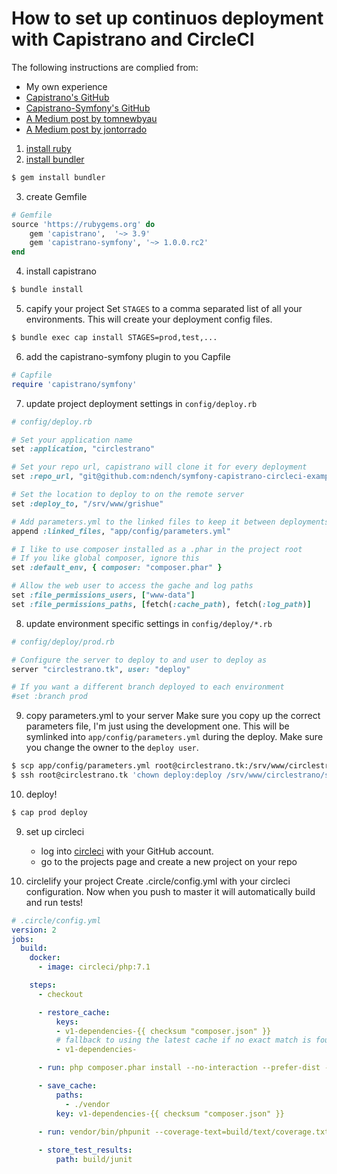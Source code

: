 How to set up continuos deployment with Capistrano and CircleCI
============

The following instructions are complied from:
* My own experience
* [Capistrano's GitHub](https://github.com/capistrano/capistrano)
* [Capistrano-Symfony's GitHub](https://github.com/capistrano/symfony)
* [A Medium post by tomnewbyau](https://medium.com/@tomnewbyau/continuous-delivery-with-symfony-circleci-capistrano-add0df48347d)
* [A Medium post by jontorrado](https://medium.com/@jontorrado/deploying-a-symfony-application-with-capistrano-a954a1a03819)

1. [install ruby](https://www.ruby-lang.org/en/documentation/installation/)
2. [install bundler](https://bundler.io/)

```bash
$ gem install bundler
```

3. create Gemfile

```ruby
# Gemfile
source 'https://rubygems.org' do
    gem 'capistrano',  '~> 3.9'
    gem 'capistrano-symfony', '~> 1.0.0.rc2'
end
```

4. install capistrano

```bash
$ bundle install
```

5. capify your project
Set `STAGES` to a comma separated list of all your environments.
This will create your deployment config files.

```bash
$ bundle exec cap install STAGES=prod,test,...
```

6. add the capistrano-symfony plugin to you Capfile

```ruby
# Capfile
require 'capistrano/symfony'
```

7. update project deployment settings in `config/deploy.rb`

```ruby
# config/deploy.rb

# Set your application name
set :application, "circlestrano"

# Set your repo url, capistrano will clone it for every deployment
set :repo_url, "git@github.com:ndench/symfony-capistrano-circleci-example.git"

# Set the location to deploy to on the remote server
set :deploy_to, "/srv/www/grishue"

# Add parameters.yml to the linked files to keep it between deployments
append :linked_files, "app/config/parameters.yml"

# I like to use composer installed as a .phar in the project root
# If you like global composer, ignore this
set :default_env, { composer: "composer.phar" }

# Allow the web user to access the gache and log paths
set :file_permissions_users, ["www-data"]
set :file_permissions_paths, [fetch(:cache_path), fetch(:log_path)]
```

8. update environment specific settings in `config/deploy/*.rb`

```ruby
# config/deploy/prod.rb

# Configure the server to deploy to and user to deploy as
server "circlestrano.tk", user: "deploy"

# If you want a different branch deployed to each environment 
#set :branch prod
```

9. copy parameters.yml to your server
Make sure you copy up the correct parameters file, I'm just using the development one.
This will be symlinked into `app/config/parameters.yml` during the deploy.
Make sure you change the owner to the `deploy user`.

```bash
$ scp app/config/parameters.yml root@circlestrano.tk:/srv/www/circlestrano/shared/app/config/parameters.yml
$ ssh root@circlestrano.tk 'chown deploy:deploy /srv/www/circlestrano/shared/app/config/parameters.yml'
```

10. deploy!

```bash
$ cap prod deploy
```

9. set up circleci
    - log into [circleci](https://circleci.com) with your GitHub account.
    - go to the projects page and create a new project on your repo

10. circlelify your project
Create .circle/config.yml with your circleci configuration.
Now when you push to master it will automatically build and run tests!

```yaml
# .circle/config.yml
version: 2
jobs:
  build:
    docker:
      - image: circleci/php:7.1

    steps:
      - checkout

      - restore_cache:
          keys:
          - v1-dependencies-{{ checksum "composer.json" }}
          # fallback to using the latest cache if no exact match is found
          - v1-dependencies-

      - run: php composer.phar install --no-interaction --prefer-dist --optimize-autoloader

      - save_cache:
          paths:
            - ./vendor
          key: v1-dependencies-{{ checksum "composer.json" }}
        
      - run: vendor/bin/phpunit --coverage-text=build/text/coverage.txt --log-junit=build/junit/junit.xml

      - store_test_results:
          path: build/junit
```
